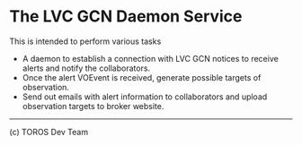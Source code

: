 # The LVC GCN Daemon Service

This is intended to perform various tasks

* A daemon to establish a connection with LVC GCN notices to receive alerts and notify the collaborators.
* Once the alert VOEvent is received, generate possible targets of observation.
* Send out emails with alert information to collaborators and upload observation targets to broker website.

-------

(c) TOROS Dev Team
